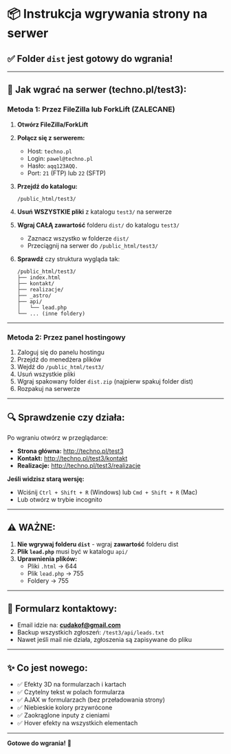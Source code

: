 # 📦 Instrukcja wgrywania strony na serwer

## ✅ Folder `dist` jest gotowy do wgrania!

---

## 🚀 Jak wgrać na serwer (techno.pl/test3):

### **Metoda 1: Przez FileZilla lub ForkLift (ZALECANE)**

1. **Otwórz FileZilla/ForkLift**

2. **Połącz się z serwerem:**
   - Host: `techno.pl`
   - Login: `pawel@techno.pl`
   - Hasło: `aqq123AQQ.`
   - Port: `21` (FTP) lub `22` (SFTP)

3. **Przejdź do katalogu:**
   ```
   /public_html/test3/
   ```

4. **Usuń WSZYSTKIE pliki** z katalogu `test3/` na serwerze

5. **Wgraj CAŁĄ zawartość** folderu `dist/` do katalogu `test3/`
   - Zaznacz wszystko w folderze `dist/`
   - Przeciągnij na serwer do `/public_html/test3/`

6. **Sprawdź** czy struktura wygląda tak:
   ```
   /public_html/test3/
   ├── index.html
   ├── kontakt/
   ├── realizacje/
   ├── _astro/
   ├── api/
   │   └── lead.php
   └── ... (inne foldery)
   ```

---

### **Metoda 2: Przez panel hostingowy**

1. Zaloguj się do panelu hostingu
2. Przejdź do menedżera plików
3. Wejdź do `/public_html/test3/`
4. Usuń wszystkie pliki
5. Wgraj spakowany folder `dist.zip` (najpierw spakuj folder dist)
6. Rozpakuj na serwerze

---

## 🔍 Sprawdzenie czy działa:

Po wgraniu otwórz w przeglądarce:
- **Strona główna:** http://techno.pl/test3
- **Kontakt:** http://techno.pl/test3/kontakt
- **Realizacje:** http://techno.pl/test3/realizacje

**Jeśli widzisz starą wersję:**
- Wciśnij `Ctrl + Shift + R` (Windows) lub `Cmd + Shift + R` (Mac)
- Lub otwórz w trybie incognito

---

## ⚠️ WAŻNE:

1. **Nie wgrywaj folderu `dist`** - wgraj **zawartość** folderu dist
2. **Plik `lead.php`** musi być w katalogu `api/`
3. **Uprawnienia plików:**
   - Pliki `.html` → 644
   - Plik `lead.php` → 755
   - Foldery → 755

---

## 📧 Formularz kontaktowy:

- Email idzie na: **cudakof@gmail.com**
- Backup wszystkich zgłoszeń: `/test3/api/leads.txt`
- Nawet jeśli mail nie działa, zgłoszenia są zapisywane do pliku

---

## ✨ Co jest nowego:

- ✅ Efekty 3D na formularzach i kartach
- ✅ Czytelny tekst w polach formularza
- ✅ AJAX w formularzach (bez przeładowania strony)
- ✅ Niebieskie kolory przywrócone
- ✅ Zaokrąglone inputy z cieniami
- ✅ Hover efekty na wszystkich elementach

---

**Gotowe do wgrania!** 🚀

